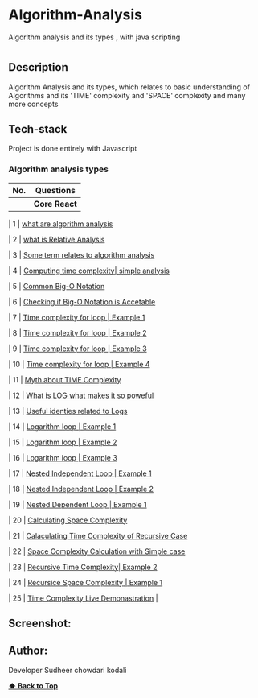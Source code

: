# Algorithm-Analysis
Algorithm analysis and its types , with java scripting
# 

## Description
<p> Algorithm Analysis and its types, which relates to basic understanding of Algorithms and its 'TIME' complexity and 'SPACE' complexity and many more concepts </p>



## Tech-stack
<p> Project is done entirely with Javascript </p>

### Algorithm analysis types

| No. | Questions                                                                                                                                                              |
| --- | -------------------------------------------------------------------------------------------------------------------------------------------------------------------------------------------------------------------------------- |
|     | **Core React**                                                                                                                                                         |

                                                                                                            

| 1  | [what are algorithm analysis](#Algorithm-analysis)

| 2  | [what is Relative Analysis](#Relative-analysis)

| 3  | [Some term relates to algorithm analysis](#)

| 4  | [Computing time complexity| simple analysis](#)

| 5  | [Common Big-O Notation](#)

| 6  | [Checking if Big-O Notation is Accetable](#)

| 7  | [Time complexity for loop | Example 1 ](#)

| 8  | [Time complexity for loop | Example 2 ](#)

| 9  | [Time complexity for loop | Example 3 ](#)

| 10 | [Time complexity for loop | Example 4 ](#)

| 11 | [Myth about TIME Complexity](#)

| 12 | [What is LOG what makes it so poweful](#)
           
| 13 | [Useful identies related to Logs](#)        

| 14 | [Logarithm loop | Example 1](#)

| 15 | [Logarithm loop | Example 2](#)

| 16 | [Logarithm loop | Example 3](#)

| 17 | [Nested Independent Loop | Example 1](#)

| 18 | [Nested Independent Loop | Example 2](#)

| 19 | [Nested Dependent Loop | Example 1](#)

| 20 | [Calculating Space Complexity](#)

| 21 | [Calaculating Time Complexity of Recursive Case](#)

| 22 | [Space Complexity Calculation with Simple case](#)

| 23 | [Recursive Time Complexity| Example 2](#)

| 24 | [Recursice Space Complexity | Example 1](#)

| 25 | [Time Complexity Live Demonastration](#)
|


<!--<ol>
                <li> what is Algorithm Analysis </li>
                <li> what is Relative Analysis</li>
                <li> Some term relates to algorithm analysis </li>
                <li> Computing time complexity| Simple Example1 </li>
                <li> Common Big-O Notation</li>
                <li> Checking if Big-O Notation is Accetable </li>  
                <li> Time complexity for Loop | Example 1 </li>
                <li> Time complexity for Loop | Example 2 </li>
                <li> Time complexity for Loop | Example 3 </li>
                <li> Time complexity for Loop | Example 4 </li>
                <li> Myth about TIME Complexity </li>
                <li> What is LOG what makes it so Powerful </li>
                <li> Useful Identities related to logs </li>
                <li> Logarithm loop | Example1 </li>
                <li> Logarithm loop | Example2 </li>
                <li> Logarithm loop | Example3 </li>
                <li> Nexted Independent Loop | Example 1 </li>
                <li> Nexted Independent Loop | Example 2 </li>
                <li> Nexted Dependent Loop | Example 1 </li>
                <li> calculating space complexity </li>
                <li> calculating time complexity of recrusive cases</li>
                <li> space complexity calculation simple case</li>
                <li> Recursive Time Complexity | Example 2 </li>
                <li> Recursive Space Complexity | Example 2 </li>
                <li> Time complexity Live Demonistration </li>
</ol>-->


## Screenshot:

<!--![Image of TREX GAME](./trex.png)-->

## Author:

Developer Sudheer chowdari kodali

  **[⬆ Back to Top](#algorithm-analysis-types)**
